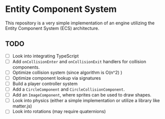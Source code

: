 # Entity Component System

This repository is a very simple implementation of an engine utilizing the Entity Component System (ECS) architecture.

## TODO

- [ ] Look into integrating TypeScript
- [ ] Add `onCollisionEnter` and `onCollisionExit` handlers for collision components.
- [ ] Optimize collision system (since algorithm is O(n^2) )
- [ ] Optimize component lookup via signatures
- [ ] Build a player controller system
- [ ] Add a `CircleComponent` and `CircleCollisionComponent`.
- [ ] Add an `ImageComponent`, where sprites can be used to draw shapes.
- [ ] Look into physics (either a simple implementation or utilize a library like matter.js)
- [ ] Look into rotations (may require quaternions)
